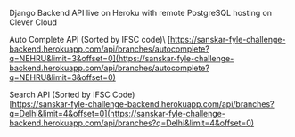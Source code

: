 Django Backend API live on Heroku with remote PostgreSQL hosting on Clever Cloud

Auto Complete API (Sorted by IFSC code)\ 
[https://sanskar-fyle-challenge-backend.herokuapp.com/api/branches/autocomplete?q=NEHRU&limit=3&offset=0](https://sanskar-fyle-challenge-backend.herokuapp.com/api/branches/autocomplete?q=NEHRU&limit=3&offset=0)

Search API (Sorted by IFSC Code)\
[https://sanskar-fyle-challenge-backend.herokuapp.com/api/branches?q=Delhi&limit=4&offset=0](https://sanskar-fyle-challenge-backend.herokuapp.com/api/branches?q=Delhi&limit=4&offset=0)

